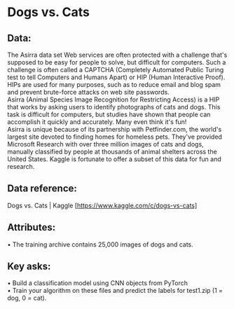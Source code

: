 # Dogs vs. Cats
## Data:
The Asirra data set
Web services are often protected with a challenge that's supposed to be easy for people to solve, but difficult for computers. Such a challenge is often called a CAPTCHA (Completely Automated Public Turing test to tell Computers and Humans Apart) or HIP (Human Interactive Proof). HIPs are used for many purposes, such as to reduce email and blog spam and prevent brute-force attacks on web site passwords.
<br>Asirra (Animal Species Image Recognition for Restricting Access) is a HIP that works by asking users to identify photographs of cats and dogs. This task is difficult for computers, but studies have shown that people can accomplish it quickly and accurately. Many even think it's fun! 
<br>Asirra is unique because of its partnership with Petfinder.com, the world's largest site devoted to finding homes for homeless pets. They've provided Microsoft Research with over three million images of cats and dogs, manually classified by people at thousands of animal shelters across the United States. Kaggle is fortunate to offer a subset of this data for fun and research.
## Data reference: 
Dogs vs. Cats | Kaggle [https://www.kaggle.com/c/dogs-vs-cats]
## Attributes:
•	The training archive contains 25,000 images of dogs and cats. 
## Key asks:
•	Build a classification model using CNN objects from PyTorch <br>
•	Train your algorithm on these files and predict the labels for test1.zip (1 = dog, 0 = cat).
